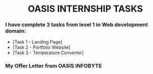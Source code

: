 # <center>OASIS INTERNSHIP TASKS</center>


### I have complete 3 tasks from level 1 in Web development domain:

- [Task 1 - Landing Page]
- [Task 2 - Portfolio Website]
- [Task 3 - Temperature Converter]

### My Offer Letter from OASIS INFOBYTE

<br/>

<center>
<img src="  " data-canonical-src="https://gyazo.com/eb5c5741b6a9a16c692170a41a49c858.png" width="70%" height="auto" />
</center>

<br>
<br>

